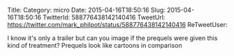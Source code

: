 Title: 
Category: micro
Date: 2015-04-16T18:50:16
Slug: 2015-04-16T18:50:16
TwitterId: 588776438142140416
TweetUrl: https://twitter.com/mark_philpot/status/588776438142140416
ReTweetUser: 

I know it's only a trailer but can you image if the prequels were given this kind of treatment? Prequels look like cartoons in comparison